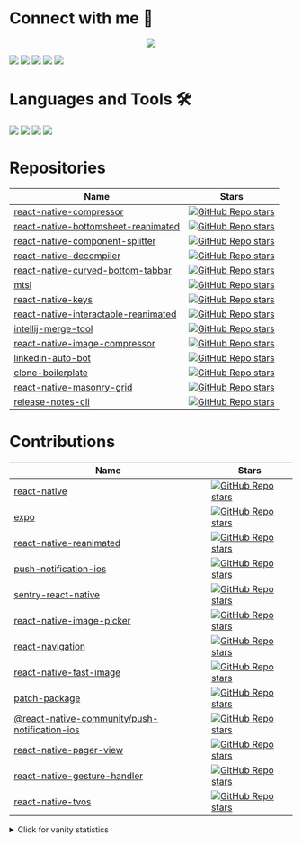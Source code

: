 # Connect with me :speech_balloon:

<p align="center">
<a href="https://stackoverflow.com/users/8079868/muhammad-numan"><img src="https://github-readme-stackoverflow.vercel.app/?userID=8079868" /></a>
</p>

  [<img src="https://img.shields.io/badge/linkedin-%230077B5.svg?&style=for-the-badge&logo=linkedin&logoColor=white">](https://www.linkedin.com/in/numandev) [<img src="https://img.shields.io/website?label=numan.dev&style=for-the-badge&logo=google%20chrome&url=https://numan.dev">](https://numan.dev) [<img src="https://img.shields.io/badge/YouTube-%23FF0000.svg?style=for-the-badge&logo=YouTube&logoColor=white">](https://www.youtube.com/channel/UCYCUspfN7ZevgCj3W5GlFAw?sub_confirmation=1) [<img src="https://img.shields.io/badge/Instagram-%23E4405F.svg?style=for-the-badge&logo=Instagram&logoColor=white">](https://www.instagram.com/numandev1/) [<img src="https://img.shields.io/badge/muhammadnuman70@gmail.com-red?style=for-the-badge&logo=Gmail&logoColor=white&link=mailto:muhammadnuman70@gmail.com">](mailto:muhammadnuman70@gmail.com)

# Languages and Tools 🛠
  <div display="flex">
    <img src="https://img.shields.io/badge/javascript%20-%23F7DF1E.svg?&style=for-the-badge&logo=javascript&logoColor=black">
    <img src="https://img.shields.io/badge/typescript%20-%23007ACC.svg?&style=for-the-badge&logo=typescript&logoColor=white">
    <img src="https://img.shields.io/badge/react/react%20native%20-%2361DAFB.svg?&style=for-the-badge&logo=react&logoColor=white">
    <img src="https://img.shields.io/badge/Node.js-43853D.svg?&style=for-the-badge&logo=node.js&logoColor=white">
  </div>

# Repositories

| Name                                                                                                               | Stars                                                                                                                                                                                                                                                                            |
| ------------------------------------------------------------------------------------------------------------------ | -------------------------------------------------------------------------------------------------------------------------------------------------------------------------------------------------------------------------------------------------------------------------------- |
| [react-native-compressor](https://github.com/Shobbak/react-native-compressor)                            | [![GitHub Repo stars](https://img.shields.io/github/stars/Shobbak/react-native-compressor?color=black&label=%F0%9F%8C%9F&style=for-the-badge)](https://github.com/Shobbak/react-native-compressor)       
| [react-native-bottomsheet-reanimated](https://github.com/numandev1/react-native-bottomsheet-reanimated)   | [![GitHub Repo stars](https://img.shields.io/github/stars/numandev1/react-native-bottomsheet-reanimated?color=black&label=%F0%9F%8C%9F&style=for-the-badge)](https://github.com/numandev1/react-native-bottomsheet-reanimated)   |                      |
| [react-native-component-splitter](https://github.com/numandev1/react-native-component-splitter)           | [![GitHub Repo stars](https://img.shields.io/github/stars/numandev1/react-native-component-splitter?color=black&label=%F0%9F%8C%9F&style=for-the-badge)](https://github.com/numandev1/react-native-component-splitter)           |
| [react-native-decompiler](https://github.com/numandev1/react-native-decompiler)                           | [![GitHub Repo stars](https://img.shields.io/github/stars/numandev1/react-native-decompiler?color=black&label=%F0%9F%8C%9F&style=for-the-badge)](https://github.com/numandev1/react-native-decompiler)                           | .   |
| [react-native-curved-bottom-tabbar](https://github.com/numandev1/react-native-curved-bottom-tabbar)       | [![GitHub Repo stars](https://img.shields.io/github/stars/numandev1/react-native-curved-bottom-tabbar?color=black&label=%F0%9F%8C%9F&style=for-the-badge)](https://github.com/numandev1/react-native-curved-bottom-tabbar)       | .   |
| [mtsl](https://github.com/numandev1/mtsl)                                                                 | [![GitHub Repo stars](https://img.shields.io/github/stars/numandev1/mtsl?color=black&label=%F0%9F%8C%9F&style=for-the-badge)](https://github.com/numandev1/mtsl)                                                                 |
| [react-native-keys](https://github.com/numandev1/react-native-keys)                                       | [![GitHub Repo stars](https://img.shields.io/github/stars/numandev1/react-native-keys?color=black&label=%F0%9F%8C%9F&style=for-the-badge)](https://github.com/numandev1/react-native-keys)                                       |
| [react-native-interactable-reanimated](https://github.com/numandev1/react-native-interactable-reanimated) | [![GitHub Repo stars](https://img.shields.io/github/stars/numandev1/react-native-interactable-reanimated?color=black&label=%F0%9F%8C%9F&style=for-the-badge)](https://github.com/numandev1/react-native-interactable-reanimated) |
| [intellij-merge-tool](https://github.com/numandev1/intellij-merge-tool)                                   | [![GitHub Repo stars](https://img.shields.io/github/stars/numandev1/intellij-merge-tool?color=black&label=%F0%9F%8C%9F&style=for-the-badge)](https://github.com/numandev1/intellij-merge-tool)                                   |
| [react-native-image-compressor](https://github.com/numandev1/react-native-image-compressor)               | [![GitHub Repo stars](https://img.shields.io/github/stars/numandev1/react-native-image-compressor?color=black&label=%F0%9F%8C%9F&style=for-the-badge)](https://github.com/numandev1/react-native-image-compressor)               |
| [linkedin-auto-bot](https://github.com/numandev1/linkedin-auto-bot)                                       | [![GitHub Repo stars](https://img.shields.io/github/stars/numandev1/linkedin-auto-bot?color=black&label=%F0%9F%8C%9F&style=for-the-badge)](https://github.com/numandev1/linkedin-auto-bot)                                       |
| [clone-boilerplate](https://github.com/numandev1/clone-boilerplate)                                       | [![GitHub Repo stars](https://img.shields.io/github/stars/numandev1/clone-boilerplate?color=black&label=%F0%9F%8C%9F&style=for-the-badge)](https://github.com/numandev1/clone-boilerplate)  
| [react-native-masonry-grid ](https://github.com/numandev1/react-native-masonry-grid )                                       | [![GitHub Repo stars](https://img.shields.io/github/stars/numandev1/react-native-masonry-grid?color=black&label=%F0%9F%8C%9F&style=for-the-badge)](https://github.com/numandev1/react-native-masonry-grid)                                       |
| [release-notes-cli ](https://github.com/numandev1/release-notes-cli )                                       | [![GitHub Repo stars](https://img.shields.io/github/stars/numandev1/release-notes-cli?color=black&label=%F0%9F%8C%9F&style=for-the-badge)](https://github.com/numandev1/release-notes-cli)                                       |

# Contributions

| Name                                                                                                               | Stars                                                                                                                                                                                                                                                                            |
| ------------------------------------------------------------------------------------------------------------------ | -------------------------------------------------------------------------------------------------------------------------------------------------------------------------------------------------------------------------------------------------------------------------------- |
| [react-native](https://github.com/facebook/react-native/commits?author=numandev1)                                   | [![GitHub Repo stars](https://img.shields.io/github/stars/facebook/react-native?color=black&label=Open%20Contributions%20%F0%9F%8C%9F&style=for-the-badge)](https://github.com/facebook/react-native/commits?author=numandev1)                                                    |
| [expo](https://github.com/expo/expo/commits?author=numandev1)                                                       | [![GitHub Repo stars](https://img.shields.io/github/stars/expo/expo?color=black&label=Open%20Contributions%20%F0%9F%8C%9F&style=for-the-badge)](https://github.com/expo/expo/commits?author=numandev1)                                                                            |
| [react-native-reanimated](https://github.com/software-mansion/react-native-reanimated/commits?author=numandev1)     | [![GitHub Repo stars](https://img.shields.io/github/stars/software-mansion/react-native-reanimated?color=black&label=Open%20Contributions%20%F0%9F%8C%9F&style=for-the-badge)](https://github.com/software-mansion/react-native-reanimated/commits?author=numandev1)              |
| [push-notification-ios](https://github.com/react-native-community/push-notification-ios/commits?author=numandev1)   | [![GitHub Repo stars](https://img.shields.io/github/stars/react-native-community/push-notification-ios?color=black&label=Open%20Contributions%20%F0%9F%8C%9F&style=for-the-badge)](https://github.com/react-native-community/push-notification-ios/commits?author=numandev1)      |
| [sentry-react-native](https://github.com/getsentry/sentry-react-native/commits?author=numandev1)                    | [![GitHub Repo stars](https://img.shields.io/github/stars/getsentry/sentry-react-native?color=black&label=Open%20Contributions%20%F0%9F%8C%9F&style=for-the-badge)](https://github.com/getsentry/sentry-react-native/commits?author=numandev1)                                    |
| [react-native-image-picker](https://github.com/react-native-image-picker/react-native-image-picker/pulls/numandev1) | [![GitHub Repo stars](https://img.shields.io/github/stars/react-native-image-picker/react-native-image-picker?color=black&label=Open%20Contributions%20%F0%9F%8C%9F&style=for-the-badge)](https://github.com/react-native-image-picker/react-native-image-picker/pulls/numandev1) |
| [react-navigation](https://github.com/react-navigation/react-navigation/pulls/numandev1)                            | [![GitHub Repo stars](https://img.shields.io/github/stars/react-navigation/react-navigation?color=black&label=Open%20Contributions%20%F0%9F%8C%9F&style=for-the-badge)](https://github.com/react-navigation/react-navigation/pulls/numandev1)                                     |
| [react-native-fast-image](https://github.com/DylanVann/react-native-fast-image/commits?author=numandev1)                                   | [![GitHub Repo stars](https://img.shields.io/github/stars/DylanVann/react-native-fast-image?color=black&label=Open%20Contributions%20%F0%9F%8C%9F&style=for-the-badge)](https://github.com/DylanVann/react-native-fast-image/commits?author=numandev1)                                                    |
| [patch-package](https://github.com/ds300/patch-package/commits?author=numandev1)                                   | [![GitHub Repo stars](https://img.shields.io/github/stars/ds300/patch-package?color=black&label=Open%20Contributions%20%F0%9F%8C%9F&style=for-the-badge)](https://github.com/ds300/patch-package/commits?author=numandev1)                                                    |
| [@react-native-community/push-notification-ios](https://github.com/react-native-push-notification/ios/commits?author=numandev1)                                   | [![GitHub Repo stars](https://img.shields.io/github/stars/react-native-push-notification/ios?color=black&label=Open%20Contributions%20%F0%9F%8C%9F&style=for-the-badge)](https://github.com/react-native-push-notification/ios/commits?author=numandev1)                                                    |
| [react-native-pager-view](https://github.com/callstack/react-native-pager-view/commits?author=numandev1)                                   | [![GitHub Repo stars](https://img.shields.io/github/stars/callstack/react-native-pager-view?color=black&label=Open%20Contributions%20%F0%9F%8C%9F&style=for-the-badge)](https://github.com/callstack/react-native-pager-view/commits?author=numandev1)     
| [react-native-gesture-handler](https://github.com/software-mansion/react-native-gesture-handler/commits?author=numandev1)                                   | [![GitHub Repo stars](https://img.shields.io/github/stars/software-mansion/react-native-gesture-handler?color=black&label=Open%20Contributions%20%F0%9F%8C%9F&style=for-the-badge)](https://github.com/software-mansion/react-native-gesture-handler/commits?author=numandev1)                                                    |
| [react-native-tvos](https://github.com/react-native-tvos/react-native-tvos/commits?author=numandev1)                                   | [![GitHub Repo stars](https://img.shields.io/github/stars/react-native-tvos/react-native-tvos?color=black&label=Open%20Contributions%20%F0%9F%8C%9F&style=for-the-badge)](https://github.com/react-native-tvos/react-native-tvos/commits?author=numandev1)                                                    |

<details>
<summary>Click for vanity statistics</summary>

![Numan's GitHub stats](https://github-readme-stats.vercel.app/api?username=numandev1)
